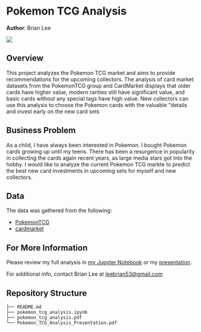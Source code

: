 # Pokemon TCG Analysis

**Author**: Brian Lee

<img src='https://github.com/brianlee35/pokemon_tcg_analysis/main/images/charizard.jpg'>

## Overview

This project analyzes the Pokemon TCG market and aims to provide recommendations for the upcoming collectors. The analysis of card market datasets from the PokemonTCG group and CardMarket displays that older cards have higher value, modern rarities still have significant value, and basic cards without any special tags have high value. New collectors can use this analysis to choose the Pokemon cards with the valuable "details and invest early on the new card sets

## Business Problem

As a child, I have always been interested in Pokemon. I bought Pokemon cards growing up until my teens. There has been a resurgence in popularity in collecting the cards again recent years, as large media stars got into the hobby. I would like to analyze the current Pokemon TCG markte to predict the best new card investments in upcoming sets for myself and new collectors.


## Data

The data was gathered from the following:

* [PokemonTCG](https://pokemontcg.io/)
* [cardmarket](https://www.cardmarket.com/en)


## For More Information

Please review my full analysis in [my Jupyter Notebook](./pokemon_tcg_analysis.ipynb) or my [presentation](./Pokemon_TCG_Analysis_Presentation.pdf).

For additional info, contact Brian Lee at [leebrian53@gmail.com](mailto:leebrian53@gmail.com)

## Repository Structure

```
├── README.md
├── pokemon_tcg_analysis.ipynb
├── pokemon_tcg_analysis.pdf
└── Pokemon_TCG_Analysis_Presentation.pdf
```